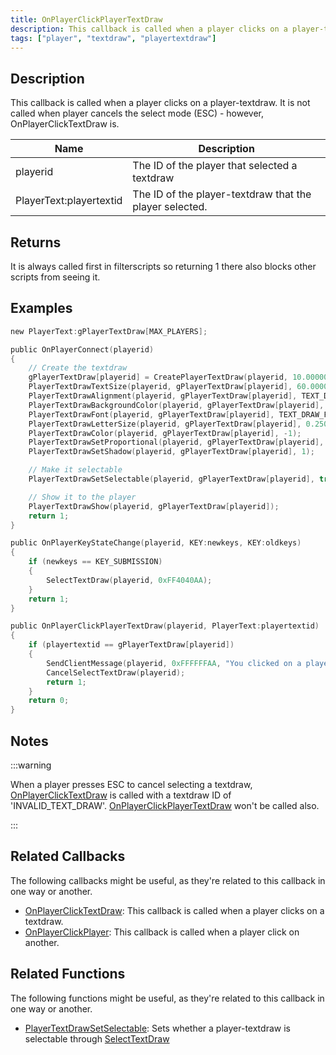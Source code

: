 ```yaml
---
title: OnPlayerClickPlayerTextDraw
description: This callback is called when a player clicks on a player-textdraw.
tags: ["player", "textdraw", "playertextdraw"]
---
```


## Description

This callback is called when a player clicks on a player-textdraw. It is not called when player cancels the select mode (ESC) - however, OnPlayerClickTextDraw is.

| Name                    | Description                                             |
| ----------------------- | ------------------------------------------------------- |
| playerid                | The ID of the player that selected a textdraw           |
| PlayerText:playertextid | The ID of the player-textdraw that the player selected. |

## Returns

It is always called first in filterscripts so returning 1 there also blocks other scripts from seeing it.

## Examples

```c
new PlayerText:gPlayerTextDraw[MAX_PLAYERS];

public OnPlayerConnect(playerid)
{
    // Create the textdraw
    gPlayerTextDraw[playerid] = CreatePlayerTextDraw(playerid, 10.000000, 141.000000, "MyTextDraw");
    PlayerTextDrawTextSize(playerid, gPlayerTextDraw[playerid], 60.000000, 20.000000);
    PlayerTextDrawAlignment(playerid, gPlayerTextDraw[playerid], TEXT_DRAW_ALIGN_LEFT);
    PlayerTextDrawBackgroundColor(playerid, gPlayerTextDraw[playerid], 0x000000FF);
    PlayerTextDrawFont(playerid, gPlayerTextDraw[playerid], TEXT_DRAW_FONT_1);
    PlayerTextDrawLetterSize(playerid, gPlayerTextDraw[playerid], 0.250000, 1.000000);
    PlayerTextDrawColor(playerid, gPlayerTextDraw[playerid], -1);
    PlayerTextDrawSetProportional(playerid, gPlayerTextDraw[playerid], true);
    PlayerTextDrawSetShadow(playerid, gPlayerTextDraw[playerid], 1);

    // Make it selectable
    PlayerTextDrawSetSelectable(playerid, gPlayerTextDraw[playerid], true);

    // Show it to the player
    PlayerTextDrawShow(playerid, gPlayerTextDraw[playerid]);
    return 1;
}

public OnPlayerKeyStateChange(playerid, KEY:newkeys, KEY:oldkeys)
{
    if (newkeys == KEY_SUBMISSION)
    {
        SelectTextDraw(playerid, 0xFF4040AA);
    }
    return 1;
}

public OnPlayerClickPlayerTextDraw(playerid, PlayerText:playertextid)
{
    if (playertextid == gPlayerTextDraw[playerid])
    {
        SendClientMessage(playerid, 0xFFFFFFAA, "You clicked on a player-textdraw.");
        CancelSelectTextDraw(playerid);
        return 1;
    }
    return 0;
}
```

## Notes

:::warning

When a player presses ESC to cancel selecting a textdraw, [OnPlayerClickTextDraw](OnPlayerClickTextDraw) is called with a textdraw ID of 'INVALID_TEXT_DRAW'. [OnPlayerClickPlayerTextDraw](OnPlayerClickPlayerTextDraw) won't be called also.

:::

## Related Callbacks

The following callbacks might be useful, as they're related to this callback in one way or another. 

- [OnPlayerClickTextDraw](OnPlayerClickTextDraw): This callback is called when a player clicks on a textdraw.
- [OnPlayerClickPlayer](OnPlayerClickPlayer): This callback is called when a player click on another.

## Related Functions

The following functions might be useful, as they're related to this callback in one way or another. 

- [PlayerTextDrawSetSelectable](../functions/PlayerTextDrawSetSelectable): Sets whether a player-textdraw is selectable through [SelectTextDraw](../functions/SelectTextDraw)
